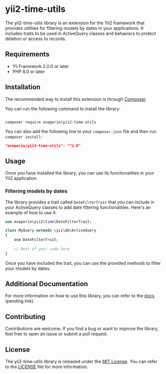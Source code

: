 yii2-time-utils
================

The yii2-time-utils library is an extension for the Yii2 framework that provides utilities for filtering models by dates
in your applications. It includes traits to be used in ActiveQuery classes and behaviors to protect deletion or access
to records.

Requirements
----------

- Yii Framework 2.0.0 or later
- PHP 8.0 or later

Installation
-----------

The recommended way to install this extension is through [Composer](http://getcomposer.org/).

You can run the following command to install the library:

```

composer require eseperio/yii2-time-utils

```

You can also add the following line to your `composer.json` file and then run `composer install`:

```json
"eseperio/yii2-time-utils": "^1.0"
```

Usage
---

Once you have installed the library, you can use its functionalities in your Yii2 application.

### Filtering models by dates

The library provides a trait called `DateFilterTrait` that you can include in your ActiveQuery classes to add date
filtering functionalities. Here's an example of how to use it:

```php
use eseperio\yii2\time\DateFilterTrait;

class MyQuery extends \yii\db\ActiveQuery
{
    use DateFilterTrait;
    
    // Rest of your code here
}
```

Once you have included the trait, you can use the provided methods to filter your models by dates.


Additional Documentation
-----------------------

For more information on how to use this library, you can refer to
the [docs](docs) (pending link).

Contributing
--------------

Contributions are welcome. If you find a bug or want to improve the library, feel free to open an issue or submit a pull
request.

License
--------

The yii2-time-utils library is released under the [MIT License](https://opensource.org/licenses/MIT). You can refer to
the [LICENSE](LICENSE) file for more information.



